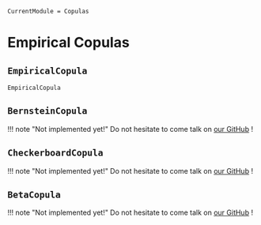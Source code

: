 ```@meta
CurrentModule = Copulas
```

# Empirical Copulas

## `EmpiricalCopula`

```@docs
EmpiricalCopula
```

## `BernsteinCopula`

!!! note "Not implemented yet!"
    Do not hesitate to come talk on [our GitHub](https://github.com/lrnv/Copulas.jl) !

## `CheckerboardCopula`

!!! note "Not implemented yet!"
    Do not hesitate to come talk on [our GitHub](https://github.com/lrnv/Copulas.jl) !

## `BetaCopula`

!!! note "Not implemented yet!"
    Do not hesitate to come talk on [our GitHub](https://github.com/lrnv/Copulas.jl) !
